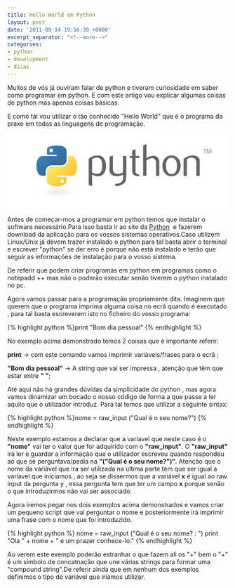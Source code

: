 ```yaml
---
title: Hello World em Python
layout: post
date: '2011-09-14 19:56:39 +0000'
excerpt_separator: "<!--more-->"
categories:
- python
- development
- dicas
---
```


Muitos de vós já ouviram falar de python e tiveram curiosidade em saber como programar em python. E com este artigo vou explicar algumas coisas de python mas apenas coisas básicas.

E como tal vou utilizar o tão conhecido "Hello World" que é o programa da praxe em todas as linguagens de programação.

![pythonLogo](/assets/images/python-logo.png)

<!--more-->

Antes de começar-mos a programar em python temos que instalar o software necessário.Para isso basta ir ao site da [Python](http://www.python.org/download/)  e fazerem download da aplicação para os vossos sistemas operativos.Caso utilizem Linux/Unix já devem trazer instalado o python para tal basta abrir o terminal e escrever "python" se der erro é porque não está instalado e terão que seguir as informações de instalação para o vosso sistema.

De referir que podem criar programas em python em programas como o notepadd ++ mas não o poderão executar senão tiverem o python instalado no pc.

Agora vamos passar para a programação propriamente dita.
Imaginem que querem que o programa imprima alguma coisa no ecrã quando é executado , para tal basta escreverem isto no ficheiro do vosso programa:

{% highlight python %}print "Bom dia pessoal" {% endhighlight %}

No exemplo acima demonstrado temos 2 coisas que é importante referir:

**print** -> com este comando vamos imprimir variáveis/frases para o ecrã ;

**"Bom dia pessoal"** -> A string que vai ser impressa , atenção que têm que estar entre **" "**;

Até aqui não há grandes dúvidas da simplicidade do python , mas agora vamos dinamizar um bocado o nosso código de forma a que passe a ler aquilo que o utilizador introduz. Para tal temos que utilizar a seguinte sintax:

{% highlight python %}nome = raw_input ("Qual é o seu nome?") {% endhighlight %}

Neste exemplo estamos a declarar que a variavel que neste caso é o **"nome"** vai ter o valor que for adquirido com o **"raw_input"**.
O **"raw_input"** irá ler e guardar a informação que o utilizador escreveu quando respondeu ao que se perguntava/pedia na **"("Qual é o seu nome?")".**
Atenção que o nome da variável que ira ser utilizada na ultima parte tem que ser igual a variavel que iniciamos , ao seja se dissermos que a variável **x** é igual ao raw input da pergunta y , essa pergunta tem que ter um campo **x** porque senão o que introduzirmos não vai ser associado.

Agora iremos pegar nos dois exemplos acima demonstrados e vamos criar um pequeno script que vai perguntar o nome e posteriormente irá imprimir uma frase com o nome que foi introduzido.

{% highlight python %}
nome = raw_input ("Qual é o seu nome? : ")
print "Ola " + nome + " é um prazer conhece-lo."
{% endhighlight %}


Ao verem este exemplo poderão estranhar o que fazem ali os "+" bem o "+" é um símbolo de concatnação que une várias strings para formar uma "compound string".De referir ainda que em nenhum dos exemplos definimos o tipo de variável que iríamos utilizar.
